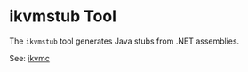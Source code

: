 # ikvmstub Tool

The `ikvmstub` tool generates Java stubs from .NET assemblies.

See: [ikvmc](legacy/tools/ikvmstub.md)
